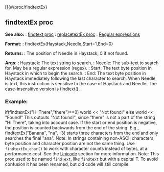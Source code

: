 []{#/proc/findtextEx}
  ## findtextEx proc
  **See also:**
  :   [findtext proc](ref/proc/findtext)
  :   [replacetextEx proc](ref/proc/replacetextEx)
  :   [Regular expressions](ref/%7Bnotes%7D/regex)
  <!-- -->
  **Format:**
  :   findtextEx(Haystack,Needle,Start=1,End=0)
  <!-- -->
  **Returns:**
  :   The position of Needle in Haystack; 0 if not found.
  <!-- -->
  **Args:**
  :   Haystack: The text string to search.
  :   Needle: The sub-text to search for. May be a regular expression
      (regex).
  :   Start: The text byte position in Haystack in which to begin the
      search.
  :   End: The text byte position in Haystack immediately following the
      last character to search.
  When Needle is text, this instruction is sensitive to the case of
  Haystack and Needle. The case-insensitive version is findtext().
  ### Example:
  if(findtextEx(\"Hi There\",\"there\")==0) world \<\< \"Not found!\" else
  world \<\< \"Found!\"
  This outputs \"Not found!\", since \"there\" is not a part of the string
  \"Hi There\", taking into account case.
  If the start or end position is negative, the position is counted
  backwards from the end of the string. E.g., findtextEx(\"Banana\",
  \"na\", -3) starts three characters from the end and only searches the
  final \"ana\".
  Note: In strings containing non-ASCII characters, byte position and
  character position are not the same thing. Use `findtextEx_char()` to
  work with character counts instead of bytes, at a performance cost. See
  the [Unicode](ref/%7Bnotes%7D/Unicode) section for more information.
  Note: This proc used to be named `findText`, like `findtext` but with a
  capital T. To avoid confusion it has been renamed, but old code will
  still compile.